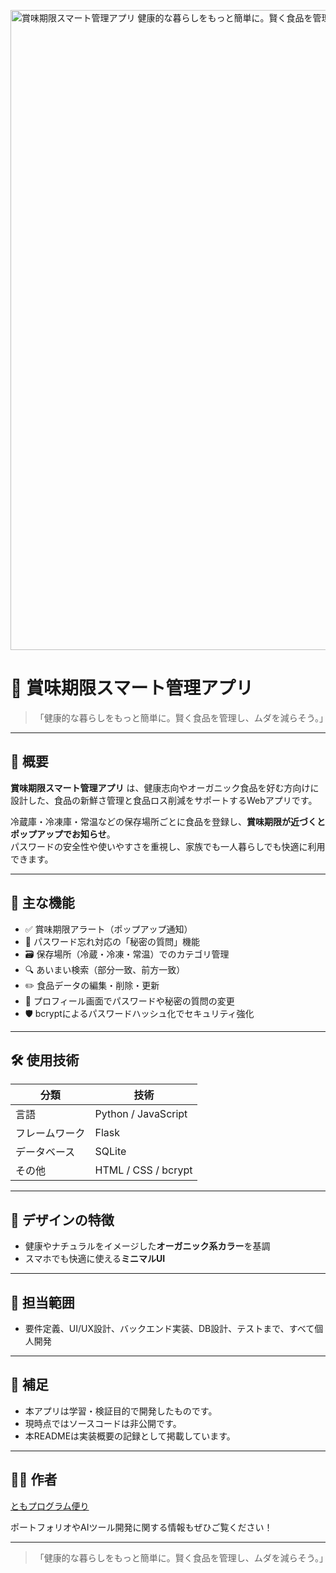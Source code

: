 <p>
<img width="1536" height="1024" alt="賞味期限スマート管理アプリ 健康的な暮らしをもっと簡単に。賢く食品を管理し、ムダを減らそう。 (1)" src="https://github.com/user-attachments/assets/154119d9-8139-48bd-9191-ace8e3c64b09" />

</p>

# 🥦 賞味期限スマート管理アプリ

> 「健康的な暮らしをもっと簡単に。賢く食品を管理し、ムダを減らそう。」

---

## 📝 概要

**賞味期限スマート管理アプリ** は、健康志向やオーガニック食品を好む方向けに設計した、食品の新鮮さ管理と食品ロス削減をサポートするWebアプリです。

冷蔵庫・冷凍庫・常温などの保存場所ごとに食品を登録し、**賞味期限が近づくとポップアップでお知らせ**。  
パスワードの安全性や使いやすさを重視し、家族でも一人暮らしでも快適に利用できます。

---

## 🔧 主な機能

- ✅ 賞味期限アラート（ポップアップ通知）
- 🔐 パスワード忘れ対応の「秘密の質問」機能
- 🗃️ 保存場所（冷蔵・冷凍・常温）でのカテゴリ管理
- 🔍 あいまい検索（部分一致、前方一致）
- ✏️ 食品データの編集・削除・更新
- 🙋 プロフィール画面でパスワードや秘密の質問の変更
- 🛡️ bcryptによるパスワードハッシュ化でセキュリティ強化

---

## 🛠 使用技術

| 分類          | 技術              |
|---------------|-------------------|
| 言語          | Python / JavaScript |
| フレームワーク| Flask             |
| データベース  | SQLite            |
| その他        | HTML / CSS / bcrypt |

---

## 🎨 デザインの特徴

- 健康やナチュラルをイメージした**オーガニック系カラー**を基調
- スマホでも快適に使える**ミニマルUI**

---

## 👤 担当範囲

- 要件定義、UI/UX設計、バックエンド実装、DB設計、テストまで、すべて個人開発

---

## 📎 補足

- 本アプリは学習・検証目的で開発したものです。  
- 現時点ではソースコードは非公開です。  
- 本READMEは実装概要の記録として掲載しています。

---


## 🧑‍💻 作者

[ともプログラム便り](https://github.com/TomoProgrammingDayori)

ポートフォリオやAIツール開発に関する情報もぜひご覧ください！

---

> 「健康的な暮らしをもっと簡単に。賢く食品を管理し、ムダを減らそう。」
